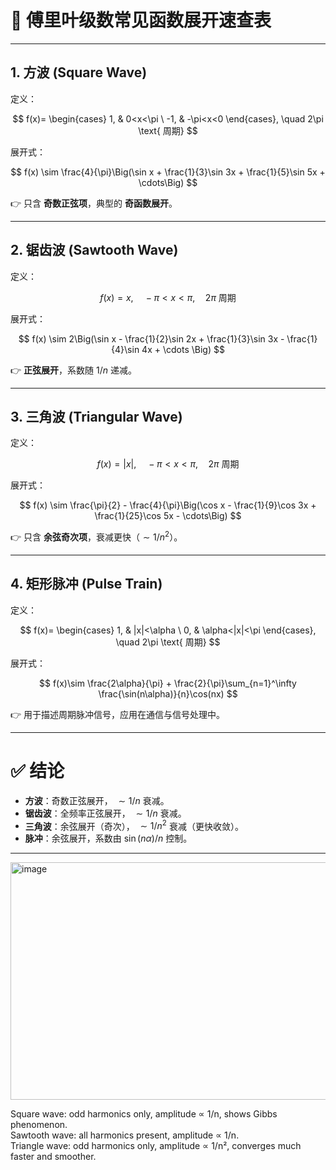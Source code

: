 

# 📌 傅里叶级数常见函数展开速查表

---

## 1. **方波 (Square Wave)**

定义：

$$
f(x)=
\begin{cases}
1, & 0<x<\pi \
-1, & -\pi<x<0
\end{cases}, \quad 2\pi \text{ 周期}
$$

展开式：

$$
f(x) \sim \frac{4}{\pi}\Big(\sin x + \frac{1}{3}\sin 3x + \frac{1}{5}\sin 5x + \cdots\Big)
$$

👉 只含 **奇数正弦项**，典型的 **奇函数展开**。

---

## 2. **锯齿波 (Sawtooth Wave)**

定义：

$$
f(x)=x, \quad -\pi<x<\pi, \quad 2\pi \text{ 周期}
$$

展开式：

$$
f(x) \sim 2\Big(\sin x - \frac{1}{2}\sin 2x + \frac{1}{3}\sin 3x - \frac{1}{4}\sin 4x + \cdots \Big)
$$

👉 **正弦展开**，系数随 $1/n$ 递减。

---

## 3. **三角波 (Triangular Wave)**

定义：

$$
f(x)=|x|, \quad -\pi<x<\pi, \quad 2\pi \text{ 周期}
$$

展开式：

$$
f(x) \sim \frac{\pi}{2} - \frac{4}{\pi}\Big(\cos x - \frac{1}{9}\cos 3x + \frac{1}{25}\cos 5x - \cdots\Big)
$$

👉 只含 **余弦奇次项**，衰减更快（$\sim 1/n^2$）。

---

## 4. **矩形脉冲 (Pulse Train)**

定义：

$$
f(x)=
\begin{cases}
1, & |x|<\alpha \
0, & \alpha<|x|<\pi
\end{cases}, \quad 2\pi \text{ 周期}
$$

展开式：

$$
f(x)\sim \frac{2\alpha}{\pi} + \frac{2}{\pi}\sum_{n=1}^\infty \frac{\sin(n\alpha)}{n}\cos(nx)
$$

👉 用于描述周期脉冲信号，应用在通信与信号处理中。

---

# ✅ 结论

* **方波**：奇数正弦展开， $\sim 1/n$ 衰减。
* **锯齿波**：全频率正弦展开， $\sim 1/n$ 衰减。
* **三角波**：余弦展开（奇次）， $\sim 1/n^2$ 衰减（更快收敛）。
* **脉冲**：余弦展开，系数由 $\sin(n\alpha)/n$ 控制。

---

<img width="600" height="380" alt="image" src="https://github.com/user-attachments/assets/1d29f37d-aaf1-47a5-837c-a425d8a52c27" />
  
Square wave: odd harmonics only, amplitude ∝ 1/n, shows Gibbs phenomenon.  
Sawtooth wave: all harmonics present, amplitude ∝ 1/n.  
Triangle wave: odd harmonics only, amplitude ∝ 1/n², converges much faster and smoother.  

